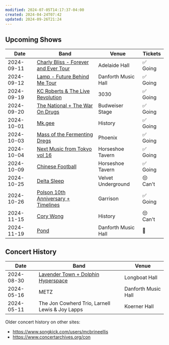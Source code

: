 ```yaml
---
modified: 2024-07-05T14:17:37-04:00
created: 2024-04-24T07:42
updated: 2024-09-26T21:24
---
```

## Upcoming Shows

| Date       | Band                                                                                                                                         | Venue               | Tickets  |
| ---------- | -------------------------------------------------------------------------------------------------------------------------------------------- | ------------------- | -------- |
| 2024-09-11 | [Charly Bliss - Forever and Ever Tour](https://admitone.com/events/charly-bliss-toronto-9554042)                                             | Adelaide Hall       | ✅ Going  |
| 2024-09-12 | [Lamp - Future Behind Me Tour](https://www.ticketmaster.ca/lamp-future-behind-me-tour-toronto-ontario-09-12-2024/event/10006098D1C328C5)     | Danforth Music Hall | ✅ Going  |
| 2024-09-19 | [KC Roberts & The Live Revolution](https://www.eventbrite.ca/e/etobicoke-jazz-festival-2024-tickets-978427662477)                            | 3030                | ✅ Going  |
| 2024-09-20 | [The National + The War On Drugs](https://www.ticketmaster.ca/the-national-and-the-war-on-toronto-ontario-09-20-2024/event/10006056B10B139A) | Budweiser Stage     | ✅ Going  |
| 2024-10-01 | [Mk.gee](https://www.ticketmaster.ca/mkgee-toronto-ontario-10-01-2024/event/100060C6C2C2588C)                                                | History             | ✅ Going  |
| 2024-10-03 | [Mass of the Fermenting Dregs](https://www.ticketweb.ca/event/mass-of-the-fermenting-dregs-the-phoenix-concert-theatre-tickets/13472714)     | Phoenix             | ✅ Going  |
| 2024-10-04 | [Next Music from Tokyo vol 16](https://www.ticketweb.ca/event/next-music-from-tokyo-vol-the-horseshoe-tavern-tickets/13692883)               | Horseshoe Tavern    | ✅ Going  |
| 2024-10-09 | [Chinese Football](https://www.ticketweb.ca/event/chinese-football-presented-the-horseshoe-tavern-tickets/13551584)                          | Horseshoe Tavern    | ✅ Going  |
| 2024-10-25 | [Delta Sleep](https://www.ticketmaster.ca/event/100060FA0B545E08)                                                                            | Velvet Underground  | 😔 Can't |
| 2024-10-26 | [Polson 10th Anniversary + Timelines](https://dice.fm/partner/dice/event/q22nrp-polson-26th-oct-the-garrison-toronto-tickets)                | Garrison            | ✅ Going  |
| 2024-11-15 | [Cory Wong](https://link.seated.com/a2e48d6e-1559-4f96-9fef-0314e6b40fd4)                                                                    | History             | 😔 Can't |
| 2024-11-19 | [Pond](https://www.ticketmaster.ca/event/100060B7D758376E)                                                                                   | Danforth Music Hall | 🤔       |
## Concert History

| Date       | Band                                                                                                    | Venue               |
| ---------- | ------------------------------------------------------------------------------------------------------- | ------------------- |
| 2024-08-30 | [Lavender Town + Dolphin Hyperspace](https://www.showclix.com/event/lavender-town-w-dolphin-hyperspace) | Longboat Hall       |
| 2024-05-16 | METZ                                                                                                    | Danforth Music Hall |
| 2024-05-11 | The Jon Cowherd Trio, Larnell Lewis & Joy Lapps                                                         | Koerner Hall        |
Older concert history on other sites:
- https://www.songkick.com/users/mcbrineellis
- https://www.concertarchives.org/con